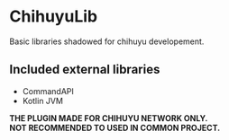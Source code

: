 # ChihuyuLib
Basic libraries shadowed for chihuyu developement.

## Included external libraries
* CommandAPI
* Kotlin JVM

**THE PLUGIN MADE FOR CHIHUYU NETWORK ONLY.\
NOT RECOMMENDED TO USED IN COMMON PROJECT.**
